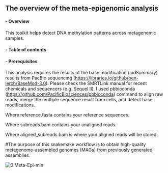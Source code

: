 ## __The overview of the meta-epigenomic analysis__

#### - Overview

This toolkit helps detect DNA methylation patterns across metagenomic samples.

#### - Table of contents

#### - Prerequisites

This analysis requires the results of the base modification (ipdSummary) results from PacBio sequencing (https://libraries.io/github/ben-lerch/BaseMod-3.0). Please check the SMRTLink manual for recent chemicals and sequencers (e.g. Sequel II). I used pbbioconda (https://github.com/PacificBiosciences/pbbioconda) command to align raw reads, merge the multiple sequence result from cells, and detect base modifications.

Where reference.fasta contains your reference sequences.

Where subreads.bam contains your unaligned reads.

Where aligned_subreads.bam is where your aligned reads will be stored.

#The purpose of this snakemake workflow is to obtain high-quality metagenome-assembled genomes (MAGs) from previously generated assemblies. 

![0  Meta-Epi-min](https://user-images.githubusercontent.com/39515472/143327436-b50b0f01-ba70-4736-b5ba-e4e37bb1934e.png)



